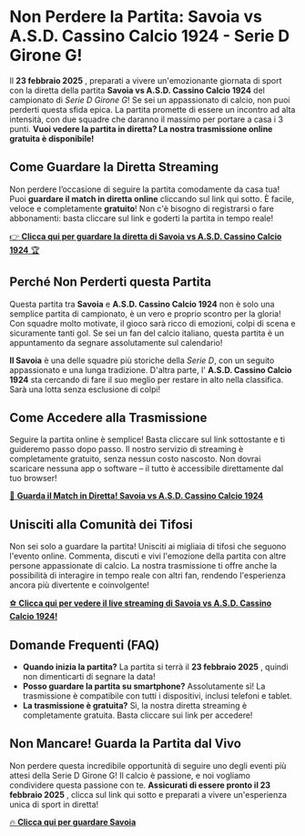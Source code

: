 # Non Perdere la Partita: Savoia vs A.S.D. Cassino Calcio 1924 - Serie D Girone G!

Il **23 febbraio 2025** , preparati a vivere un'emozionante giornata di sport con la diretta della partita **Savoia vs A.S.D. Cassino Calcio 1924** del campionato di _Serie D Girone G_! Se sei un appassionato di calcio, non puoi perderti questa sfida epica. La partita promette di essere un incontro ad alta intensità, con due squadre che daranno il massimo per portare a casa i 3 punti. **Vuoi vedere la partita in diretta? La nostra trasmissione online gratuita è disponibile!**

## Come Guardare la Diretta Streaming

Non perdere l’occasione di seguire la partita comodamente da casa tua! Puoi **guardare il match in diretta online** cliccando sul link qui sotto. È facile, veloce e completamente **gratuito**! Non c'è bisogno di registrarsi o fare abbonamenti: basta cliccare sul link e goderti la partita in tempo reale!

[👉 **Clicca qui per guardare la diretta di Savoia vs A.S.D. Cassino Calcio 1924** 🏆](https://tinyurl.com/livestreamfreeo?st=Savoia+vs+A.S.D.+Cassino+Calcio+1924&si=gh)

## Perché Non Perderti questa Partita

Questa partita tra **Savoia** e **A.S.D. Cassino Calcio 1924** non è solo una semplice partita di campionato, è un vero e proprio scontro per la gloria! Con squadre molto motivate, il gioco sarà ricco di emozioni, colpi di scena e sicuramente tanti gol. Se sei un fan del calcio italiano, questa partita è un appuntamento da segnare assolutamente sul calendario!

**Il Savoia** è una delle squadre più storiche della _Serie D_, con un seguito appassionato e una lunga tradizione. D'altra parte, l' **A.S.D. Cassino Calcio 1924** sta cercando di fare il suo meglio per restare in alto nella classifica. Sarà una lotta senza esclusione di colpi!

## Come Accedere alla Trasmissione

Seguire la partita online è semplice! Basta cliccare sul link sottostante e ti guideremo passo dopo passo. Il nostro servizio di streaming è completamente gratuito, senza nessun costo nascosto. Non dovrai scaricare nessuna app o software – il tutto è accessibile direttamente dal tuo browser!

[🔴 **Guarda il Match in Diretta! Savoia vs A.S.D. Cassino Calcio 1924**](https://tinyurl.com/livestreamfreeo?st=Savoia+vs+A.S.D.+Cassino+Calcio+1924&si=gh)

## Unisciti alla Comunità dei Tifosi

Non sei solo a guardare la partita! Unisciti ai migliaia di tifosi che seguono l'evento online. Commenta, discuti e vivi l'emozione della partita con altre persone appassionate di calcio. La nostra trasmissione ti offre anche la possibilità di interagire in tempo reale con altri fan, rendendo l'esperienza ancora più divertente e coinvolgente!

[⚽ **Clicca qui per vedere il live streaming di Savoia vs A.S.D. Cassino Calcio 1924!**](https://tinyurl.com/livestreamfreeo?st=Savoia+vs+A.S.D.+Cassino+Calcio+1924&si=gh)

## Domande Frequenti (FAQ)

- **Quando inizia la partita?** La partita si terrà il **23 febbraio 2025** , quindi non dimenticarti di segnare la data!
- **Posso guardare la partita su smartphone?** Assolutamente sì! La trasmissione è compatibile con tutti i dispositivi, inclusi telefoni e tablet.
- **La trasmissione è gratuita?** Sì, la nostra diretta streaming è completamente gratuita. Basta cliccare sui link per accedere!

## Non Mancare! Guarda la Partita dal Vivo

Non perdere questa incredibile opportunità di seguire uno degli eventi più attesi della Serie D Girone G! Il calcio è passione, e noi vogliamo condividere questa passione con te. **Assicurati di essere pronto il 23 febbraio 2025** , clicca sul link qui sotto e preparati a vivere un'esperienza unica di sport in diretta!

[🔥 **Clicca qui per guardare Savoia**](https://tinyurl.com/livestreamfreeo?st=Savoia+vs+A.S.D.+Cassino+Calcio+1924&si=gh)
